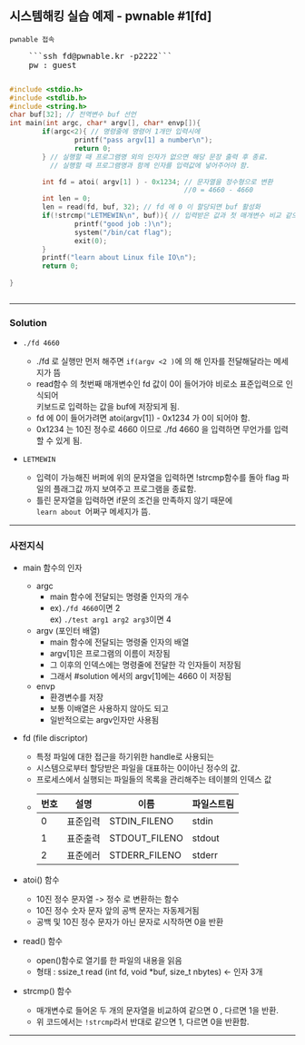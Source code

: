 ## 시스템해킹 실습 예제 - pwnable #1[fd]

``` pwnable 접속 ```
<pre>
    ```ssh fd@pwnable.kr -p2222```  
    pw : guest
</pre>


```c

#include <stdio.h>
#include <stdlib.h>
#include <string.h>
char buf[32]; // 전역변수 buf 선언 
int main(int argc, char* argv[], char* envp[]){
        if(argc<2){ // 명령줄에 명령어 1개만 입력시에 
                printf("pass argv[1] a number\n");
                return 0;
        } // 실행할 때 프로그램명 외의 인자가 없으면 해당 문장 출력 후 종료.
          // 실행할 때 프로그램명과 함께 인자를 입력값에 넣어주어야 함.

        int fd = atoi( argv[1] ) - 0x1234; // 문자열을 정수형으로 변환
                                           //0 = 4660 - 4660 
        int len = 0;
        len = read(fd, buf, 32); // fd 에 0 이 할당되면 buf 활성화 
        if(!strcmp("LETMEWIN\n", buf)){ // 입력받은 값과 첫 매개변수 비교 같으면 1 다르면 0 반환
                printf("good job :)\n");
                system("/bin/cat flag");
                exit(0);
        }
        printf("learn about Linux file IO\n");                
        return 0;
 
}



```

<hr>

### Solution 

*  ```./fd 4660```
    * ./fd 로 실행만 먼저 해주면 ```if(argv <2 )```에 의 해 인자를 전달해달라는 메세지가 뜸
    * read함수 의 첫번째 매개변수인 fd 값이 0이 들어가야 비로소 표준입력으로 인식되어   
    키보드로 입력하는 값을 buf에 저장되게 됨.
    * fd 에 0이 들어가려면 atoi(argv[1]) - 0x1234 가 0이 되어야 함.
    * 0x1234 는 10진 정수로 4660 이므로 ./fd 4660 을 입력하면  무언가를 입력할 수 있게 됨.

* ```LETMEWIN``` 
    * 입력이 가능해진 버퍼에 위의 문자열을 입력하면 
    !strcmp함수를 돌아 flag 파일의 플래그값 까지 보여주고 
    프로그램을 종료함.
    * 틀린 문자열을 입력하면 if문의 조건을 만족하지 않기 때문에  
    ```learn about ```어쩌구 메세지가 뜸.

<hr>

### 사전지식

* main 함수의 인자 
    * argc 
        * main 함수에 전달되는 명령줄 인자의 개수
        * ex)```./fd 4660```이면 2  
          ex) ```./test arg1 arg2 arg3```이면 4
    * argv (포인터 배열)
        * main 함수에 전달되는 명령줄 인자의 배열
        * argv[1]은 프로그램의 이름이 저장됨
        * 그 이후의 인덱스에는 명령줄에 전달한 각 인자들이 저장됨
        * 그래서 #solution 에서의 argv[1]에는 4660 이 저장됨
    * envp 
        * 환경변수를 저장
        * 보통 이배열은 사용하지 않아도 되고 
        * 일반적으로는 argv인자만 사용됨



*  fd (file discriptor)
    * 특정 파일에 대한 접근을 하기위한 handle로 사용되는 
    * 시스템으로부터 할당받은 파일을 대표하는 0이아닌 정수의 값.
    * 프로세스에서 실행되는 파일들의 목록을 관리해주는 테이블의 인덱스 값
    * | 번호 | 설명 | 이름 | 파일스트림 |
      |-------|-----|-------|------------| 
      | 0 | 표준입력 | STDIN_FILENO | stdin |
      | 1 |표준출력 | STDOUT_FILENO | stdout |
      | 2 | 표준에러 | STDERR_FILENO | stderr |

 * atoi() 함수 
    * 10진 정수 문자열 -> 정수 로 변환하는 함수
    * 10진 정수 숫자 문자 앞의 공백 문자는 자동제거됨
    * 공백 및 10진 정수 문자가 아닌 문자로 시작하면 0을 반환 


* read() 함수
    * open()함수로 열기를 한 파일의 내용을 읽음
    * 형태 : ssize_t read (int fd, void *buf, size_t nbytes) <- 인자 3개

* strcmp() 함수
    * 매개변수로 들어온 두 개의 문자열을 비교하여 같으면 0 , 다르면 1을 반환.
    * 위 코드에서는 ```!strcmp```라서 반대로 같으면 1, 다르면 0을 반환함.


<hr>






